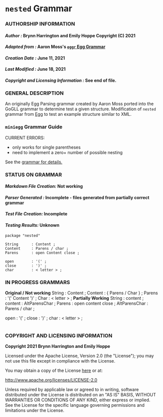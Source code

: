# **`nested` Grammar**

### **AUTHORSHIP INFORMATION**
#### *Author :* Brynn Harrington and Emily Hoppe Copyright (C) 2021
#### *Adapted from :* Aaron Moss's [`eggr` Egg Grammar](https://github.com/bruceiv/egg/blob/deriv/grammars/nested.egg)
#### *Creation Date :* June 11, 2021 
#### *Last Modified :* June 18, 2021
#### *Copyright and Licensing Information :* See end of file.

###  **GENERAL DESCRIPTION**
An originally Egg Parsing grammar created by Aaron Moss ported into the GoGLL grammar to determine test a given structure. Modification of `nested` grammar from [Egg](https://github.com/bruceiv/egg/blob/deriv/grammars/nested.egg) to test an example structure similar to XML.

### **`miniegg` Grammar Guide**
CURRENT ERRORS: 
- only works for single parentheses 
- need to implement a zero+ number of possible nesting 

See the [grammar for details.](../../gogll.md)

### **STATUS ON GRAMMAR**
#### *Markdown File Creation:* Not working 
#### *Parser Generated :* Incomplete - files generated from partially correct grammar 
#### *Test File Creation:* Incomplete
#### *Testing Results:* Unknown
```
package "nested"

String      : Content ; 
Content     : Parens / char ;
Parens      : open Content close ;

open        : '(' ;
close       : ')' ;
char        : < letter > ;

```
### **IN PROGRESS GRAMMARS**
**Original / Not working**
    String      : Content ;
    Content     : { Parens / Char } ;
    Parens      : '(' Content ')' ;
    Char        : < letter > ;
**Partially Working**
String      : content ; 
content     : AltParensChar ;
Parens      :  open content close ;
AltParensChar : Parens / char ;

open        : '(' ;
close       : ')' ;
char        : < letter > ;
#
### **COPYRIGHT AND LICENSING INFORMATION**
**Copyright 2021 Brynn Harrington and Emily Hoppe**

Licensed under the Apache License, Version 2.0 (the "License"); you may not use this file except in compliance with the License.

You may obtain a copy of the License [here](http://www.apache.org/licenses/LICENSE-2.0) or at:

http://www.apache.org/licenses/LICENSE-2.0

Unless required by applicable law or agreed to in writing, software distributed under the License is distributed on an "AS IS" BASIS, WITHOUT WARRANTIES OR CONDITIONS OF ANY KIND, either express or implied. See the License for the specific language governing permissions and limitations under the License.